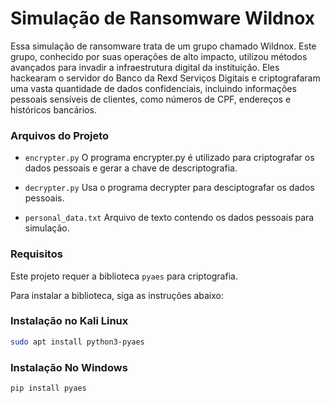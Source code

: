 # Simulação de Ransomware Wildnox
Essa simulação de ransomware trata de um grupo chamado Wildnox. Este grupo, conhecido por suas operações de alto impacto, utilizou métodos avançados para invadir a infraestrutura digital da instituição.
Eles hackearam o servidor do Banco da Rexd Serviços Digitais e criptografaram uma vasta quantidade de dados confidenciais, incluindo informações pessoais sensíveis de clientes, como números de CPF, endereços e históricos bancários.

### Arquivos do Projeto

* `encrypter.py`
O programa encrypter.py é utilizado para criptografar os dados pessoais e gerar a chave de descriptografia.

* `decrypter.py`
Usa o programa decrypter para desciptografar os dados pessoais.

* `personal_data.txt`
Arquivo de texto contendo os dados pessoais para simulação.

### Requisitos

Este projeto requer a biblioteca `pyaes` para criptografia. 

Para instalar a biblioteca, siga as instruções abaixo:

### Instalação no Kali Linux
```bash
sudo apt install python3-pyaes
```
### Instalação No Windows
```bash
pip install pyaes
```


